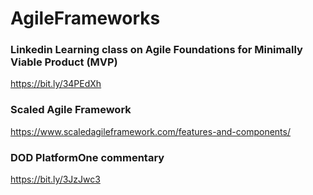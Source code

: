 # AgileFrameworks

### Linkedin Learning class on Agile Foundations for Minimally Viable Product (MVP)
https://bit.ly/34PEdXh

### Scaled Agile Framework 
https://www.scaledagileframework.com/features-and-components/

### DOD PlatformOne commentary 
https://bit.ly/3JzJwc3

